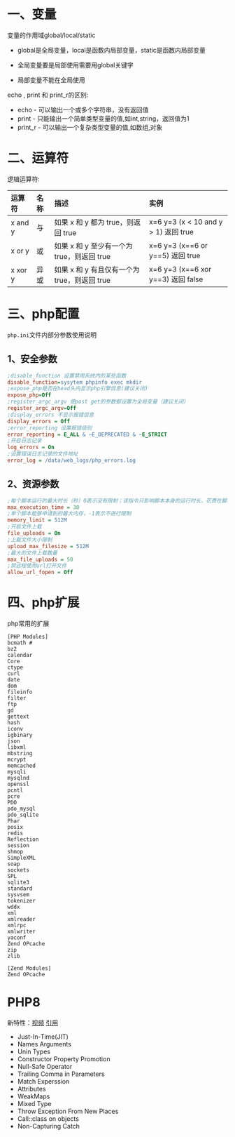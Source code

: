 # 一、变量

 变量的作用域global/local/static

- global是全局变量，local是函数内局部变量，static是函数内局部变量

- 全局变量要是局部使用需要用global关键字
- 局部变量不能在全局使用

echo , print 和 print_r的区别:

- echo  - 可以输出一个或多个字符串，没有返回值
- print  - 只能输出一个简单类型变量的值,如int,string，返回值为1
- print_r - 可以输出一个复杂类型变量的值,如数组,对象

# 二、运算符

逻辑运算符:

| 运算符  | 名称 | 描述                                         | 实例                                 |
| :------ | :--- | :------------------------------------------- | :----------------------------------- |
| x and y | 与   | 如果 x 和 y 都为 true，则返回 true           | x=6 y=3 (x < 10 and y > 1) 返回 true |
| x or y  | 或   | 如果 x 和 y 至少有一个为 true，则返回 true   | x=6 y=3 (x\==6 or y==5) 返回 true    |
| x xor y | 异或 | 如果 x 和 y 有且仅有一个为 true，则返回 true | x=6 y=3 (x\==6 xor y==3) 返回 false  |

# 三、php配置

`php.ini`文件内部分参数使用说明

## 1、安全参数

```ini
;disable_function 设置禁用系统内的某些函数
disable_function=sysytem phpinfo exec mkdir
;expose_php是否在head头内显示php引擎信息(建议关闭)
expose_php=Off
;register_argc_argv 使post get的参数都设置为全局变量（建议关闭）
register_argc_argv=Off
;display_errors 不显示报错信息
display_errors = Off
;error_reporting 设置报错级别
error_reporting = E_ALL & ~E_DEPRECATED & ~E_STRICT
;开启日志记录
log_errors = On
;设置错误日志记录的文件地址
error_log = /data/web_logs/php_errors.log
```

## 2、资源参数

```ini
;每个脚本运行的最大时长（秒）0表示没有限制；该指令只影响脚本本身的运行时长，花费在脚本之外的时间不计（如：sleep、数据库查询、）
max_execution_time = 30
;单个脚本能够申请到的最大内存，-1表示不进行限制
memory_limit = 512M
;开启文件上载
file_uploads = On
;上载文件大小限制
upload_max_filesize = 512M
;最大的文件上载数量
max_file_uploads = 50
;禁远程使用url打开文件
allow_url_fopen = Off
```

# 四、php扩展

php常用的扩展

```shell
[PHP Modules]
bcmath #
bz2
calendar
Core
ctype
curl
date
dom
fileinfo
filter
ftp
gd
gettext
hash
iconv
igbinary
json
libxml
mbstring
mcrypt
memcached
mysqli
mysqlnd
openssl
pcntl
pcre
PDO
pdo_mysql
pdo_sqlite
Phar
posix
redis
Reflection
session
shmop
SimpleXML
soap
sockets
SPL
sqlite3
standard
sysvsem
tokenizer
wddx
xml
xmlreader
xmlrpc
xmlwriter
yaconf
Zend OPcache
zip
zlib

[Zend Modules]
Zend OPcache
```



# PHP8

新特性：[视频](https://www.youtube.com/watch?v=uU1-ZqIbYes) [引用](http://blog.yhuan195.top/index.php/2021/07/06/%e4%bb%8e-php5-%e5%88%b0-php8/)

- Just-In-Time(JIT)
- Names Arguments
- Unin Types
- Constructor Property Promotion
- Null-Safe Operator
- Trailing Comma in Parameters
- Match Experssion
- Attributes
- WeakMaps
- Mixed Type
- Throw Exception From New Places
- Call::class on objects
- Non-Capturing Catch
